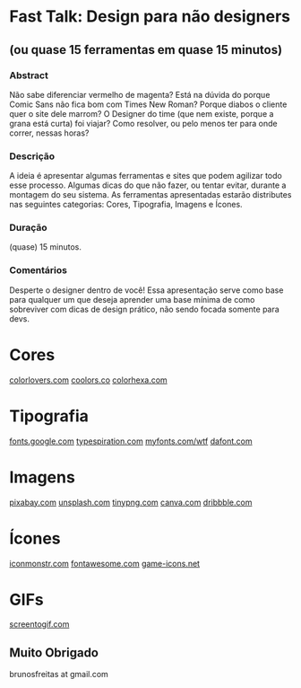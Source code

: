 # Fast Talk: Design para não designers
## (ou quase 15 ferramentas em quase 15 minutos)

### Abstract
Não sabe diferenciar vermelho de magenta? Está na dúvida do porque Comic Sans não fica bom com Times New Roman? Porque diabos o cliente quer o site dele marrom? O Designer do time (que nem existe, porque a grana está curta) foi viajar? Como resolver, ou pelo menos ter para onde correr, nessas horas?

### Descrição
A ideia é apresentar algumas ferramentas e sites que podem agilizar todo esse processo. Algumas dicas do que não fazer, ou tentar evitar, durante a montagem do seu sistema. As ferramentas apresentadas estarão distributes nas seguintes categorias: Cores, Tipografia, Imagens e Ícones.

### Duração
(quase) 15 minutos.

### Comentários
Desperte o designer dentro de você! Essa apresentação serve como base para qualquer um que deseja aprender uma base mínima de como sobreviver com dicas de design prático, não sendo focada somente para devs.

# Cores

[colorlovers.com](colorlovers.com)
[coolors.co](coolors.co)
[colorhexa.com](colorhexa.com)

# Tipografia

[fonts.google.com](fonts.google.com)
[typespiration.com](typespiration.com)
[myfonts.com/wtf](myfonts.com/wtf)
[dafont.com](dafont.com)

# Imagens
[pixabay.com](pixabay.com)
[unsplash.com](unsplash.com)
[tinypng.com](tinypng.com)
[canva.com](canva.com)
[dribbble.com](dribbble.com)

# Ícones
[iconmonstr.com](iconmonstr.com)
[fontawesome.com](fontawesome.com)
[game-icons.net](game-icons.net)

# GIFs
[screentogif.com](screentogif.com)

## Muito Obrigado
brunosfreitas at gmail.com